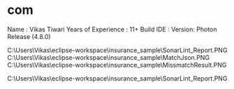 #  com


Name : Vikas Tiwari
Years of Experience : 11+
Build IDE : Version: Photon Release (4.8.0)

C:\Users\Vikas\eclipse-workspace\insurance_sample\SonarLint_Report.PNG
C:\Users\Vikas\eclipse-workspace\insurance_sample\MatchJson.PNG
C:\Users\Vikas\eclipse-workspace\insurance_sample\MissmatchResult.PNG

C:\Users\Vikas\eclipse-workspace\insurance_sample\SonarLint_Report.PNG